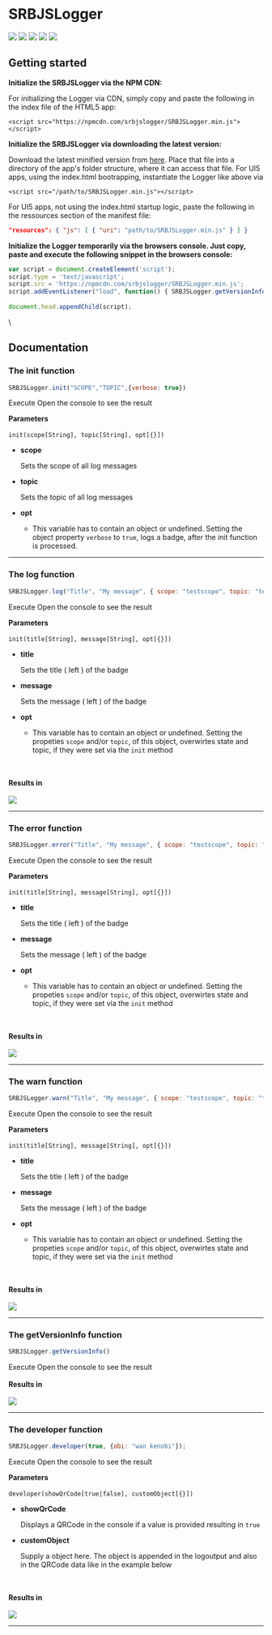 <!--<script src="https://npmcdn.com/srbjslogger/SRBJSLogger.min.js"></script>-->

<!--<script src="https://npmcdn.com/srbjslogger@1.3.17/SRBJSLogger.min.js"></script>-->

<!--<ui5-message-strip design="Information" hidden="true">Information MessageStrip</ui5-message-strip>-->

<!--<ui5-button icon="menu" slot="startButton" id="toggle"></ui5-button>-->

<!--<ui5-title level="H1" style="">Guide for the SRBJSLogger</ui5-title>-->

<!--<code>Testing the code</code>-->

# SRBJSLogger

[![](https://img.shields.io/static/v1.svg?color=f5d410\&labelColor=11215a\&logoColor=ffffff\&style=for-the-badge\&label=srb.at\&message=Blog)](https://www.srb.at/blog--events/) [![](https://img.shields.io/static/v1.svg?color=f5d410\&labelColor=11215a\&logoColor=ffffff\&style=for-the-badge\&label=srb.at\&message=Products)](https://www.srb.at/produkte/) [![](https://img.shields.io/static/v1.svg?color=f5d410\&labelColor=11215a\&logoColor=ffffff\&style=for-the-badge\&label=srb.at\&message=github\&logo=github)](https://github.com/SRBConsultingTeam/) [![](https://img.shields.io/static/v1.svg?color=f5d410\&labelColor=11215a\&logoColor=ffffff\&style=for-the-badge\&label=NPM\&message=srbjslogger\&logo=npm)](https://www.npmjs.com/package/srbjslogger) [![](https://img.shields.io/static/v1.svg?color=f5d410\&labelColor=11215a\&logoColor=ffffff\&style=for-the-badge\&label=License\&message=MIT)](LICENSE)

## Getting started

**Initialize the SRBJSLogger via the NPM CDN:**

For initializing the Logger via CDN, simply copy and paste the following in the index file of the HTML5 app:

```markup
<script src="https://npmcdn.com/srbjslogger/SRBJSLogger.min.js"></script>
```

**Initialize the SRBJSLogger via downloading the latest version:**

Download the latest minified version from [here](https://npmcdn.com/srbjslogger/SRBJSLogger.min.js). Place that file into a directory of the app's folder structure, where it can access that file. For UI5 apps, using the index.html bootrapping, instantiate the Logger like above via

```markup
<script src="/path/to/SRBJSLogger.min.js"></script>
```

For UI5 apps, not using the index.html startup logic, paste the following in the ressources section of the manifest file:

```json
"resources": { "js": [ { "uri": "path/to/SRBJSLogger.min.js" } ] }
```

**Initialize the Logger temporarily via the browsers console. Just copy, paste and execute the following snippet in the browsers console:**

```js
var script = document.createElement('script');
script.type = 'text/javascript';
script.src = 'https://npmcdn.com/srbjslogger/SRBJSLogger.min.js';
script.addEventListener("load", function() { SRBJSLogger.getVersionInfo(); });
    
document.head.appendChild(script);
```

\


## Documentation

### The init function

```js
SRBJSLogger.init("SCOPE","TOPIC",{verbose: true})
```

Execute Open the console to see the result

**Parameters**\
\
`init(scope[String], topic[String], opt[{}])`

*   **scope**

    Sets the scope of all log messages

*   **topic**

    Sets the topic of all log messages

*   **opt**

    *   This variable has to contain an object or undefined. Setting the object property `verbose` to `true`, logs a badge, after the init function is processed.

***

### The log function

```js
SRBJSLogger.log("Title", "My message", { scope: "testscope", topic: "testtopic" })
```

Execute Open the console to see the result

**Parameters**\
\
`init(title[String], message[String], opt[{}])`

*   **title**

    Sets the title ( left ) of the badge

*   **message**

    Sets the message ( left ) of the badge

*   **opt**

    *   This variable has to contain an object or undefined. Setting the propeties `scope` and/or `topic`, of this object, overwirtes state and topic, if they were set via the `init` method

\
\
**Results in**\
\
![](https://unpkg.com/srbjslogger/ressources/images/logResult.png)

***

### The error function

```js
SRBJSLogger.error("Title", "My message", { scope: "testscope", topic: "testtopic" })
```

Execute Open the console to see the result

**Parameters**\
\
`init(title[String], message[String], opt[{}])`

*   **title**

    Sets the title ( left ) of the badge

*   **message**

    Sets the message ( left ) of the badge

*   **opt**

    *   This variable has to contain an object or undefined. Setting the propeties `scope` and/or `topic`, of this object, overwirtes state and topic, if they were set via the `init` method

\
\
**Results in**\
\
![](https://unpkg.com/srbjslogger/ressources/images/errorResult.png)

***

### The warn function

```js
SRBJSLogger.warn("Title", "My message", { scope: "testscope", topic: "testtopic" })
```

Execute Open the console to see the result

**Parameters**\
\
`init(title[String], message[String], opt[{}])`

*   **title**

    Sets the title ( left ) of the badge

*   **message**

    Sets the message ( left ) of the badge

*   **opt**

    *   This variable has to contain an object or undefined. Setting the propeties `scope` and/or `topic`, of this object, overwirtes state and topic, if they were set via the `init` method

\
\
**Results in**\
\
![](https://unpkg.com/srbjslogger/ressources/images/warnResult.png)

***

### The getVersionInfo function

```js
SRBJSLogger.getVersionInfo()
```

Execute Open the console to see the result\
\
**Results in**\
\
![](https://unpkg.com/srbjslogger/ressources/images/getVersionInfoResult.png)

***

### The developer function

```js
SRBJSLogger.developer(true, {obi: "wan kenobi"});
```

Execute Open the console to see the result

**Parameters**\
\
`developer(showQrCode[true|false], customObject[{}])`

*   **showQrCode**

    Displays a QRCode in the console if a value is provided resulting in `true`

*   **customObject**

    Supply a object here. The object is appended in the logoutput and also in the QRCode data like in the example below

\
\
**Results in**\
\
![](https://unpkg.com/srbjslogger/ressources/images/developerResult.png)

***
